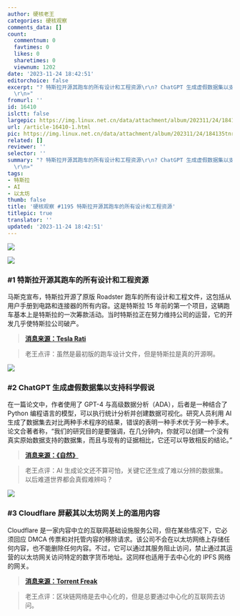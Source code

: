 ```yaml
---
author: 硬核老王
categories: 硬核观察
comments_data: []
count:
  commentnum: 0
  favtimes: 0
  likes: 0
  sharetimes: 0
  viewnum: 1202
date: '2023-11-24 18:42:51'
editorchoice: false
excerpt: "? 特斯拉开源其跑车的所有设计和工程资源\r\n? ChatGPT 生成虚假数据集以支持科学假说\r\n? Cloudflare 屏蔽其以太坊网关上的滥用内容\r\n»
  \r\n»"
fromurl: ''
id: 16410
islctt: false
largepic: https://img.linux.net.cn/data/attachment/album/202311/24/184135tnr7jv0wsc0rw1wr.jpg
url: /article-16410-1.html
pic: https://img.linux.net.cn/data/attachment/album/202311/24/184135tnr7jv0wsc0rw1wr.jpg.thumb.jpg
related: []
reviewer: ''
selector: ''
summary: "? 特斯拉开源其跑车的所有设计和工程资源\r\n? ChatGPT 生成虚假数据集以支持科学假说\r\n? Cloudflare 屏蔽其以太坊网关上的滥用内容\r\n»
  \r\n»"
tags:
- 特斯拉
- AI
- 以太坊
thumb: false
title: '硬核观察 #1195 特斯拉开源其跑车的所有设计和工程资源'
titlepic: true
translator: ''
updated: '2023-11-24 18:42:51'
---
```


![](https://img.linux.net.cn/data/attachment/album/202311/24/184135tnr7jv0wsc0rw1wr.jpg)


![](https://img.linux.net.cn/data/attachment/album/202311/24/184143twpe2z7004p4p1l0.png)


### #1 特斯拉开源其跑车的所有设计和工程资源


马斯克宣布，特斯拉开源了原版 Roadster 跑车的所有设计和工程文件，这包括从用户手册到电路和连接器的所有内容。这是特斯拉 15 年前的第一个项目，这辆跑车基本上是特斯拉的一次筹款活动。当时特斯拉正在努力维持公司的运营，它的开发几乎使特斯拉公司破产。



> 
> **[消息来源：Tesla Rati](https://www.teslarati.com/tesla-roadster-open-source-design-engineering/)**
> 
> 
> 



> 
> 老王点评：虽然是最初版的跑车设计文件，但是特斯拉是真的开源啊。
> 
> 
> 


![](https://img.linux.net.cn/data/attachment/album/202311/24/184207ym19p6qbd986p9v9.png)


### #2 ChatGPT 生成虚假数据集以支持科学假说


在一篇论文中，作者使用了 GPT-4 与高级数据分析（ADA），后者是一种结合了 Python 编程语言的模型，可以执行统计分析并创建数据可视化。研究人员利用 AI 生成了数据集去对比两种手术程序的结果，错误的表明一种手术优于另一种手术。论文合著者称，“我们的研究目的是要强调，在几分钟内，你就可以创建一个没有真实原始数据支持的数据集，而且与现有的证据相比，它还可以导致相反的结论。”



> 
> **[消息来源：《自然》](https://www.nature.com/articles/d41586-023-03635-w)**
> 
> 
> 



> 
> 老王点评：AI 生成论文还不算可怕，关键它还生成了难以分辨的数据集。以后难道世界都会真假难辨吗？
> 
> 
> 


![](https://img.linux.net.cn/data/attachment/album/202311/24/184231bgoz2oetthafotvt.png)


### #3 Cloudflare 屏蔽其以太坊网关上的滥用内容


Cloudflare 是一家内容中立的互联网基础设施服务公司，但在某些情况下，它必须回应 DMCA 传票和对托管内容的移除请求。该公司不会在以太坊网络上存储任何内容，也不能删除任何内容。不过，它可以通过其服务阻止访问，禁止通过其运营的以太坊网关访问特定的数字货币地址。这同样也适用于去中心化的 IPFS 网络的网关。



> 
> **[消息来源：Torrent Freak](https://torrentfreak.com/cloudflare-blocks-abusive-content-on-its-ethereum-gateway-231121/)**
> 
> 
> 



> 
> 老王点评：区块链网络是去中心化的，但是总要通过中心化的互联网去访问。
> 
> 
>